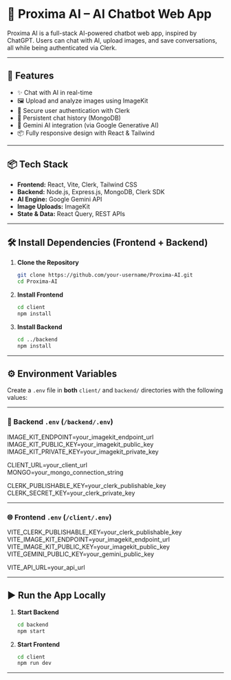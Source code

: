 # 🧠 Proxima AI – AI Chatbot Web App

Proxima AI is a full-stack AI-powered chatbot web app, inspired by ChatGPT. Users can chat with AI, upload images, and save conversations, all while being authenticated via Clerk.

---

## 🚀 Features

- ✨ Chat with AI in real-time
- 🖼️ Upload and analyze images using ImageKit
- 🔐 Secure user authentication with Clerk
- 💬 Persistent chat history (MongoDB)
- 🧠 Gemini AI integration (via Google Generative AI)
- 📦 Fully responsive design with React & Tailwind

---

## 📦 Tech Stack

- **Frontend:** React, Vite, Clerk, Tailwind CSS
- **Backend:** Node.js, Express.js, MongoDB, Clerk SDK
- **AI Engine:** Google Gemini API
- **Image Uploads:** ImageKit
- **State & Data:** React Query, REST APIs

---

## 🛠️ Install Dependencies (Frontend + Backend)

1. **Clone the Repository**
   ```bash
   git clone https://github.com/your-username/Proxima-AI.git
   cd Proxima-AI
   ```
2. **Install Frontend**
   ```bash
   cd client
   npm install
   ```
3. **Install Backend**

   ```bash
   cd ../backend
   npm install
   ```

---

## ⚙️ Environment Variables

Create a `.env` file in **both** `client/` and `backend/` directories with the following values:

---

### 🔑 Backend `.env` (`/backend/.env`)

IMAGE_KIT_ENDPOINT=your_imagekit_endpoint_url  
IMAGE_KIT_PUBLIC_KEY=your_imagekit_public_key  
IMAGE_KIT_PRIVATE_KEY=your_imagekit_private_key  

CLIENT_URL=your_client_url  
MONGO=your_mongo_connection_string  

CLERK_PUBLISHABLE_KEY=your_clerk_publishable_key  
CLERK_SECRET_KEY=your_clerk_private_key  

---

### 🌐 Frontend `.env` (`/client/.env`)

VITE_CLERK_PUBLISHABLE_KEY=your_clerk_publishable_key  
VITE_IMAGE_KIT_ENDPOINT=your_imagekit_endpoint_url  
VITE_IMAGE_KIT_PUBLIC_KEY=your_imagekit_public_key  
VITE_GEMINI_PUBLIC_KEY=your_gemini_public_key  

VITE_API_URL=your_api_url  

---

## ▶️ Run the App Locally

1. **Start Backend**
   ```bash
   cd backend
   npm start
   ```
2. **Start Frontend**
   ```bash
   cd client
   npm run dev
   ```

---
